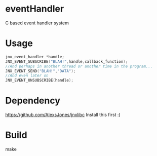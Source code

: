 eventHandler
============

C based event handler system

Usage
===========

```c
jnx_event_handler *handle;
JNX_EVENT_SUBSCRIBE("BLAH!",handle,callback_function);
//And perhaps in another thread or another time in the program...
JNX_EVENT_SEND("BLAH!","DATA");
//And even later on
JNX_EVENT_UNSUBSCRIBE(handle);
```

Dependency
============

https://github.com/AlexsJones/jnxlibc
Install this first :) 


Build
===========

make
